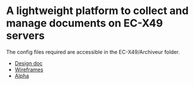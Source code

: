 # A lightweight platform to collect and manage documents on EC-X49 servers

The config files required are accessible in the EC-X49/Archiveur folder.

- [Design doc](https://docs.google.com/document/d/1CrfYUQ7LwCELS8-yxJ87a3JRZSpLgaswKx6IOboGiHo/edit?usp=sharing)
- [Wireframes](https://docs.google.com/presentation/d/1V7vNCCJfLfKYEI6RcCIdx8nOCftnh7vYArrGULT8U5g/edit?usp=sharing)
- [Alpha](http://a-mid.ecal.ch:5000)
